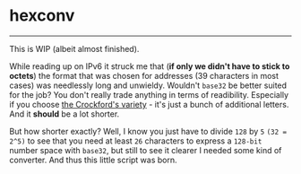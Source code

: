 # hexconv
---
This is WIP (albeit almost finished). 

While reading up on IPv6 it struck me that (**if only we didn't have to stick to octets**) the format that was chosen for addresses (39 characters in most cases) was needlessly long and unwieldy. Wouldn't `base32` be better suited for the job? You don't really trade anything in terms of readibility. Especially if you choose [the Crockford's variety](http://www.crockford.com/wrmg/base32.html "Douglas Crockford's Base32") - it's just a bunch of additional letters. And it **should** be a lot shorter.

But how shorter exactly? Well, I know you just have to divide `128` by `5` `(32 = 2^5)` to see that you need at least `26` characters to express a `128-bit` number space with `base32`, but still to see it clearer I needed some kind of converter. And thus this little script was born.